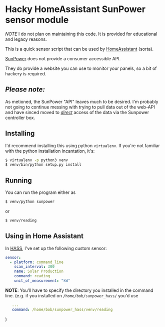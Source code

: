 # Hacky HomeAssistant SunPower sensor module

*NOTE* I do not plan on maintaining this code. It is provided for
educational and legacy reasons.

This is a quick sensor script that can be used by [HomeAssistant](http://homeassistant.io) (sorta).

[SunPower](https://us.sunpower.com/home-solar/) does not provide a consumer accessible API.

They do provide a website you can use to monitor your panels, so a bit of hackery is required.

## *_Please note_:*
As metioned, the SunPower "API" leaves much to be desired. I'm probably not going to continue messing with trying to pull data out of the web-API and have sinced moved to
[_direct_](../direct) access of the data via the Sunpower controller box.

## Installing
I'd recommend installing this using python `virtualenv`. If you're not familiar with the python installation incantation, it's:

```bash
$ virtualenv -p python3 venv
$ venv/bin/python setup.py install
```

## Running

You can run the program either as
```bash
$ venv/python sunpower
```

or
```bash
$ venv/reading
```

## Using in Home Assistant

In [HASS](http://homeassistant.io/), I've set up the following custom sensor:

```yaml
sensor:
  - platform: command_line
    scan_interval: 300
    name: Solar Production
    command: reading
    unit_of_measurement: "kW"
```
**NOTE**: You'll have to specify the directory you installed in the command line.
(e.g. if you installed on `/home/bob/sunpower_hass/` you'd use
```yaml
   ...
   command: /home/bob/sunpower_hass/venv/reading
```
)
